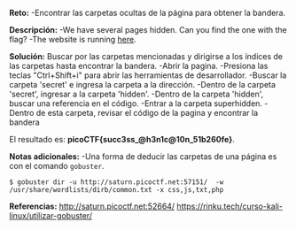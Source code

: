 
**Reto:**
-Encontrar las carpetas ocultas de la página para obtener la bandera.

**Descripción:**
-We have several pages hidden. Can you find the one with the flag?
-The website is running [here](http://saturn.picoctf.net:52664/).

**Solución:**
Buscar por las carpetas mencionadas y dirigirse a los índices de las carpetas hasta encontrar la bandera.
-Abrir la pagina.
-Presiona las teclas "Ctrl+Shift+i" para abrir las herramientas de desarrollador.
-Buscar la carpeta 'secret' e ingresa la carpeta a la dirección.
-Dentro de la carpeta 'secret', ingresar a la carpeta 'hidden'.
-Dentro de la carpeta 'hidden', buscar una referencia en el código.
-Entrar a la carpeta superhidden.
-Dentro de esta carpeta, revisar el código de la pagina y encontrar la bandera

El resultado es: **picoCTF{succ3ss_@h3n1c@10n_51b260fe}**.

**Notas adicionales:**
-Una forma de deducir las carpetas de una página es con el comando `gobuster`.
```
$ gobuster dir -u http://saturn.picoctf.net:57151/  -w /usr/share/wordlists/dirb/common.txt -x css,js,txt,php
```

**Referencias:**
http://saturn.picoctf.net:52664/
https://rinku.tech/curso-kali-linux/utilizar-gobuster/